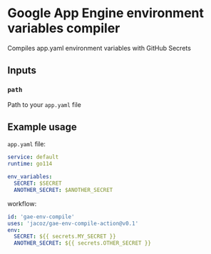 # Google App Engine environment variables compiler

Compiles app.yaml environment variables with GitHub Secrets

## Inputs

### `path`

Path to your `app.yaml` file

## Example usage

`app.yaml` file:
```yaml
service: default
runtime: go114

env_variables:
  SECRET: $SECRET
  ANOTHER_SECRET: $ANOTHER_SECRET
```

workflow:
```yaml
id: 'gae-env-compile'
uses: 'jacoz/gae-env-compile-action@v0.1'
env:
  SECRET: ${{ secrets.MY_SECRET }}
  ANOTHER_SECRET: ${{ secrets.OTHER_SECRET }}
```
